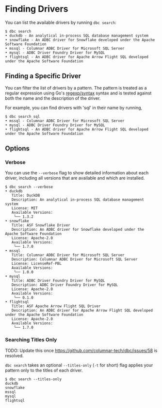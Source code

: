<!-- Copyright (c) 2025 Columnar Technologies.  All rights reserved. -->

# Finding Drivers

You can list the available drivers by running `dbc search`:

```console
$ dbc search
• duckdb - An analytical in-process SQL database management system
• snowflake - An ADBC driver for Snowflake developed under the Apache Software Foundation
• mssql - Columnar ADBC Driver for Microsoft SQL Server
• mysql - ADBC Driver Foundry Driver for MySQL
• flightsql - An ADBC driver for Apache Arrow Flight SQL developed under the Apache Software Foundation
```

## Finding a Specific Driver

You can filter the list of drivers by a pattern.
The pattern is treated as a regular expression using Go's [regexp/syntax](https://pkg.go.dev/regexp/syntax) syntax and is tested against both the name and the description of the driver.

For example, you can find drivers with 'sql' in their name by running,

```console
$ dbc search sql
• mssql - Columnar ADBC Driver for Microsoft SQL Server
• mysql - ADBC Driver Foundry Driver for MySQL
• flightsql - An ADBC driver for Apache Arrow Flight SQL developed under the Apache Software Foundation
```

## Options

### Verbose

You can use the `--verbose` flag to show detailed information about each driver, including all versions that are available and which are installed.
```console
$ dbc search --verbose
• duckdb
   Title: DuckDB
   Description: An analytical in-process SQL database management system
   License: MIT
   Available Versions:
    ╰── 1.3.2
• snowflake
   Title: ASF Snowflake Driver
   Description: An ADBC driver for Snowflake developed under the Apache Software Foundation
   License: Apache-2.0
   Available Versions:
    ╰── 1.7.0
• mssql
   Title: Columnar ADBC Driver for Microsoft SQL Server
   Description: Columnar ADBC Driver for Microsoft SQL Server
   License: LicenseRef-PBL
   Available Versions:
    ╰── 1.0.0
• mysql
   Title: ADBC Driver Foundry Driver for MySQL
   Description: ADBC Driver Foundry Driver for MySQL
   License: Apache-2.0
   Available Versions:
    ╰── 0.1.0
• flightsql
   Title: ASF Apache Arrow Flight SQL Driver
   Description: An ADBC driver for Apache Arrow Flight SQL developed under the Apache Software Foundation
   License: Apache-2.0
   Available Versions:
    ╰── 1.7.0
```

### Searching Titles Only

TODO: Update this once https://github.com/columnar-tech/dbc/issues/58 is resolved.

`dbc search` takes an optional `--titles-only` (`-t` for short) flag applies your pattern only to the titles of each driver.

```console
$ dbc search --titles-only
duckdb
snowflake
mssql
mysql
flightsql
```
